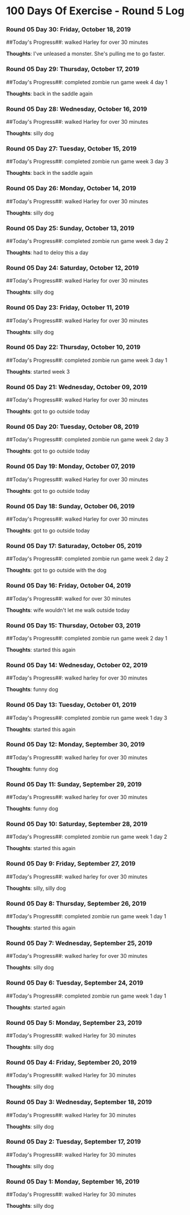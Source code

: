 # 100 Days Of Exercise - Round 5 Log

### Round 05 Day 30: Friday, October 18, 2019

##Today's Progress##:  walked Harley for over 30 minutes

**Thoughts**:  I've unleased a monster.  She's pulling me to go faster.

### Round 05 Day 29: Thursday, October 17, 2019

##Today's Progress##:  completed zombie run game week 4 day 1

**Thoughts**:  back in the saddle again

### Round 05 Day 28: Wednesday, October 16, 2019

##Today's Progress##:  walked Harley for over 30 minutes

**Thoughts**:  silly dog

### Round 05 Day 27: Tuesday, October 15, 2019

##Today's Progress##:  completed zombie run game week 3 day 3

**Thoughts**:  back in the saddle again

### Round 05 Day 26: Monday, October 14, 2019

##Today's Progress##:  walked Harley for over 30 minutes

**Thoughts**:  silly dog

### Round 05 Day 25: Sunday, October 13, 2019

##Today's Progress##:  completed zombie run game week 3 day 2

**Thoughts**:  had to deloy this a day

### Round 05 Day 24: Saturday, October 12, 2019

##Today's Progress##:  walked Harley for over 30 minutes

**Thoughts**:  silly dog

### Round 05 Day 23: Friday, October 11, 2019

##Today's Progress##:  walked Harley for over 30 minutes

**Thoughts**:  silly dog

### Round 05 Day 22: Thursday, October 10, 2019

##Today's Progress##:  completed zombie run game week 3 day 1

**Thoughts**:  started week 3

### Round 05 Day 21: Wednesday, October 09, 2019

##Today's Progress##:  walked Harley for over 30 minutes

**Thoughts**:  got to go outside today

### Round 05 Day 20: Tuesday, October 08, 2019

##Today's Progress##:  completed zombie run game week 2 day 3

**Thoughts**:  got to go outside today

### Round 05 Day 19: Monday, October 07, 2019

##Today's Progress##:  walked Harley for over 30 minutes

**Thoughts**:  got to go outside today

### Round 05 Day 18: Sunday, October 06, 2019

##Today's Progress##:  walked Harley for over 30 minutes

**Thoughts**:  got to go outside today

### Round 05 Day 17: Saturaday, October 05, 2019

##Today's Progress##:  completed zombie run game week 2 day 2

**Thoughts**:  got to go outside with the dog

### Round 05 Day 16: Friday, October 04, 2019

##Today's Progress##:  walked for over 30 minutes

**Thoughts**:  wife wouldn't let me walk outside today

### Round 05 Day 15: Thursday, October 03, 2019

##Today's Progress##:  completed zombie run game week 2 day 1

**Thoughts**:  started this again

### Round 05 Day 14: Wednesday, October 02, 2019

##Today's Progress##:  walked harley for over 30 minutes

**Thoughts**:  funny dog

### Round 05 Day 13: Tuesday, October 01, 2019

##Today's Progress##:  completed zombie run game week 1 day 3

**Thoughts**:  started this again

### Round 05 Day 12: Monday, September 30, 2019

##Today's Progress##:  walked harley for over 30 minutes

**Thoughts**:  funny dog

### Round 05 Day 11: Sunday, September 29, 2019

##Today's Progress##:  walked harley for over 30 minutes

**Thoughts**:  funny dog

### Round 05 Day 10: Saturday, September 28, 2019

##Today's Progress##:  completed zombie run game week 1 day 2

**Thoughts**:  started this again

### Round 05 Day 9: Friday, September 27, 2019

##Today's Progress##:  walked harley for over 30 minutes

**Thoughts**:  silly, silly dog

### Round 05 Day 8: Thursday, September 26, 2019

##Today's Progress##:  completed zombie run game week 1 day 1

**Thoughts**:  started this again

### Round 05 Day 7: Wednesday, September 25, 2019

##Today's Progress##:  walked harley for over 30 minutes

**Thoughts**:  silly dog

### Round 05 Day 6: Tuesday, September 24, 2019

##Today's Progress##:  completed zombie run game week 1 day 1

**Thoughts**:  started again

### Round 05 Day 5: Monday, September 23, 2019

##Today's Progress##:  walked Harley for 30 minutes

**Thoughts**:  silly dog

### Round 05 Day 4: Friday, September 20, 2019

##Today's Progress##:  walked Harley for 30 minutes

**Thoughts**:  silly dog

### Round 05 Day 3: Wednesday, September 18, 2019

##Today's Progress##:  walked Harley for 30 minutes

**Thoughts**:  silly dog

### Round 05 Day 2: Tuesday, September 17, 2019

##Today's Progress##:  walked Harley for 30 minutes

**Thoughts**:  silly dog

### Round 05 Day 1: Monday, September 16, 2019

##Today's Progress##:  walked Harley for 30 minutes

**Thoughts**:  silly dog

